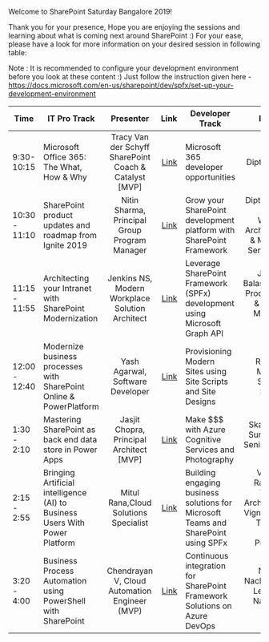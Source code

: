 
Welcome to SharePoint Saturday Bangalore 2019!

Thank you for your presence, Hope you are enjoying the sessions and learning about what is coming next around SharePoint :)
For your ease, please have a look for more information on your desired session in following table:

Note : It is recommended to configure your development environment before you look at these content :) Just follow the instruction given here - https://docs.microsoft.com/en-us/sharepoint/dev/spfx/set-up-your-development-environment

| Time | IT Pro Track | Presenter| Link| Developer Track | Presenter| Link|
| -----| ------------ |:--------:| ---:|---------------- |:--------:| ---:|
| 9:30-10:15| Microsoft Office 365:  The What, How & Why | Tracy Van der Schyff SharePoint Coach & Catalyst [MVP] | [Link](https://microsoft.com) |Microsoft 365 developer opportunities | Dipti Chhatrapati| [Link](https://microsoft.com) |
| 10:30 - 11:10| SharePoint product updates and roadmap from Ignite 2019   | Nitin Sharma, Principal Group Program Manager | [Link](https://microsoft.com) |Grow your SharePoint development platform with SharePoint Framework | Dipti Chhatrapati, Modern Workplace Architect [MSRD] & Manoj Mittal, Senior Architect| [Link](https://microsoft.com) |
| 11:15 - 11:55| Architecting your Intranet with SharePoint Modernization   | Jenkins NS, Modern Workplace Solution Architect | [Link](https://microsoft.com) |Leverage SharePoint Framework (SPFx) development using Microsoft Graph API | Jayakumar Balasubramaniam, Product Engineer & Arutselvan Muthukannu, Product| [Link](https://microsoft.com) |
| 12:00 - 12:40| Modernize business processes with SharePoint Online & PowerPlatform   | Yash Agarwal, Software Developer | [Link](https://microsoft.com) |Provisioning Modern Sites using Site Scripts and Site Designs | Ram Prasad Meenavalli, SharePoint Specialist| [Link](https://microsoft.com) |
|1:30 - 2:10| Mastering SharePoint as back end data store in Power Apps | Jasjit Chopra, Principal Architect [MVP] | [Link](https://microsoft.com) |Make $$$ with Azure Cognitive Services and Photography  | SkandaRamana Suryanarayana, Senior technology architect| [Link](https://microsoft.com) |
|2:15 - 2:55| Bringing Artificial intelligence (AI) to Business Users With Power Platform | Mitul Rana,Cloud Solutions Specialist | [Link](https://microsoft.com) |Building engaging business solutions for Microsoft Teams and SharePoint using SPFx  | Vijai Anand Ramalingam, Technical Architect [MVP] & Vignesh Ganesan, Technology Solutions Professional| [Link](https://microsoft.com) |
|3:20 - 4:00| Business Process Automation using PowerShell with SharePoint  | Chendrayan V, Cloud Automation Engineer (MVP) | [Link](https://microsoft.com) |Continuous integration for SharePoint Framework Solutions on Azure DevOps  | Nanddeep Nachan,Technical Lead &     Smita Nachan,Lead Software| [Link](https://microsoft.com) |
